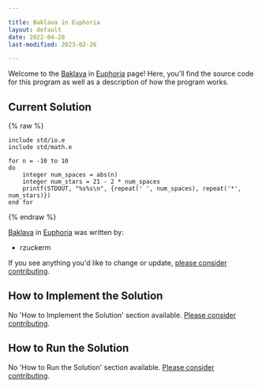 ```yaml
---

title: Baklava in Euphoria
layout: default
date: 2022-04-28
last-modified: 2023-02-26

---
```


Welcome to the [Baklava](https://sampleprograms.io/projects/baklava) in [Euphoria](https://sampleprograms.io/languages/euphoria) page! Here, you'll find the source code for this program as well as a description of how the program works.

## Current Solution

{% raw %}

```euphoria
include std/io.e
include std/math.e

for n = -10 to 10
do
    integer num_spaces = abs(n)
    integer num_stars = 21 - 2 * num_spaces
    printf(STDOUT, "%s%s\n", {repeat(' ', num_spaces), repeat('*', num_stars)})
end for
```

{% endraw %}

[Baklava](https://sampleprograms.io/projects/baklava) in [Euphoria](https://sampleprograms.io/languages/euphoria) was written by:

- rzuckerm

If you see anything you'd like to change or update, [please consider contributing](https://github.com/TheRenegadeCoder/sample-programs).

## How to Implement the Solution

No 'How to Implement the Solution' section available. [Please consider contributing](https://github.com/TheRenegadeCoder/sample-programs-website).

## How to Run the Solution

No 'How to Run the Solution' section available. [Please consider contributing](https://github.com/TheRenegadeCoder/sample-programs-website).